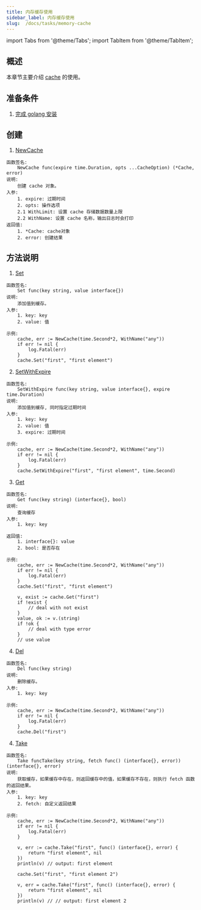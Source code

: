 ```yaml
---
title: 内存缓存使用
sidebar_label: 内存缓存使用
slug:  /docs/tasks/memory-cache
---
```

import Tabs from '@theme/Tabs';
import TabItem from '@theme/TabItem';

## 概述

本章节主要介绍 <a href="https://github.com/zeromicro/go-zero/blob/master/core/collection/cache.go#L30" target="_blank">cache</a> 的使用。

## 准备条件

1. <a href="/docs/tasks" target="_blank">完成 golang 安装</a>

## 创建

1. <a href="https://github.com/zeromicro/go-zero/blob/master/core/collection/cache.go#L44" target="_blank">NewCache</a>

```golang
函数签名: 
    NewCache func(expire time.Duration, opts ...CacheOption) (*Cache, error) 
说明: 
    创建 cache 对象。
入参:
    1. expire: 过期时间
    2. opts: 操作选项
    2.1 WithLimit: 设置 cache 存储数据数量上限
    2.2 WithName: 设置 cache 名称，输出日志时会打印
返回值:
    1. *Cache: cache对象
    2. error: 创建结果
```

## 方法说明

1. <a href="https://github.com/zeromicro/go-zero/blob/master/core/collection/cache.go#L100" target="_blank">Set</a>

```golang
函数签名: 
    Set func(key string, value interface{}) 
说明: 
    添加值到缓存。
入参:
    1. key: key
    2. value: 值

示例:
    cache, err := NewCache(time.Second*2, WithName("any"))
	if err != nil {
		log.Fatal(err)
	}
	cache.Set("first", "first element")
```

2. <a href="https://github.com/zeromicro/go-zero/blob/master/core/collection/cache.go#L105" target="_blank">SetWithExpire</a>

```golang
函数签名: 
    SetWithExpire func(key string, value interface{}, expire time.Duration)
说明: 
    添加值到缓存, 同时指定过期时间
入参:
    1. key: key
    2. value: 值
    3. expire: 过期时间

示例:
    cache, err := NewCache(time.Second*2, WithName("any"))
	if err != nil {
		log.Fatal(err)
	}
	cache.SetWithExpire("first", "first element", time.Second)
```

3. <a href="https://github.com/zeromicro/go-zero/blob/master/core/collection/cache.go#L88" target="_blank">Get</a>

```golang
函数签名: 
    Get func(key string) (interface{}, bool)
说明: 
    查询缓存
入参:
    1. key: key

返回值:
    1. interface{}: value
    2. bool: 是否存在

示例:
    cache, err := NewCache(time.Second*2, WithName("any"))
	if err != nil {
		log.Fatal(err)
	}
	cache.Set("first", "first element")

	v, exist := cache.Get("first")
	if !exist {
		// deal with not exist
	}
	value, ok := v.(string)
	if !ok {
		// deal with type error
	}
	// use value
```

4. <a href="https://github.com/zeromicro/go-zero/blob/master/core/collection/cache.go#L79" target="_blank">Del</a>

```golang
函数签名: 
    Del func(key string)
说明: 
    删除缓存。
入参:
    1. key: key

示例:
    cache, err := NewCache(time.Second*2, WithName("any"))
	if err != nil {
		log.Fatal(err)
	}
	cache.Del("first")
```

4. <a href="https://github.com/zeromicro/go-zero/blob/master/core/collection/cache.go#L123" target="_blank">Take</a>

```golang
函数签名: 
    Take funcTake(key string, fetch func() (interface{}, error)) (interface{}, error)
说明: 
    获取缓存，如果缓存中存在，则返回缓存中的值，如果缓存不存在，则执行 fetch 函数的返回结果。
入参:
    1. key: key
    2. fetch: 自定义返回结果

示例:
    cache, err := NewCache(time.Second*2, WithName("any"))
	if err != nil {
		log.Fatal(err)
	}

	v, err := cache.Take("first", func() (interface{}, error) {
		return "first element", nil
	})
	println(v) // output: first element
	
	cache.Set("first", "first element 2")

	v, err = cache.Take("first", func() (interface{}, error) {
		return "first element", nil
	})
	println(v) // // output: first element 2
```
